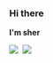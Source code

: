 ### Hi there

**I'm sher**

<img src="https://github-readme-stats.vercel.app/api?username=sheriby&show_icons=true&theme=onedark" align="left" style="margin-right: 0.5rem;" />
<img src="https://github-readme-stats.vercel.app/api/top-langs/?username=sheriby&hide=html,css,jupyter%20notebook" style="margin-right: 0.5rem;" />
